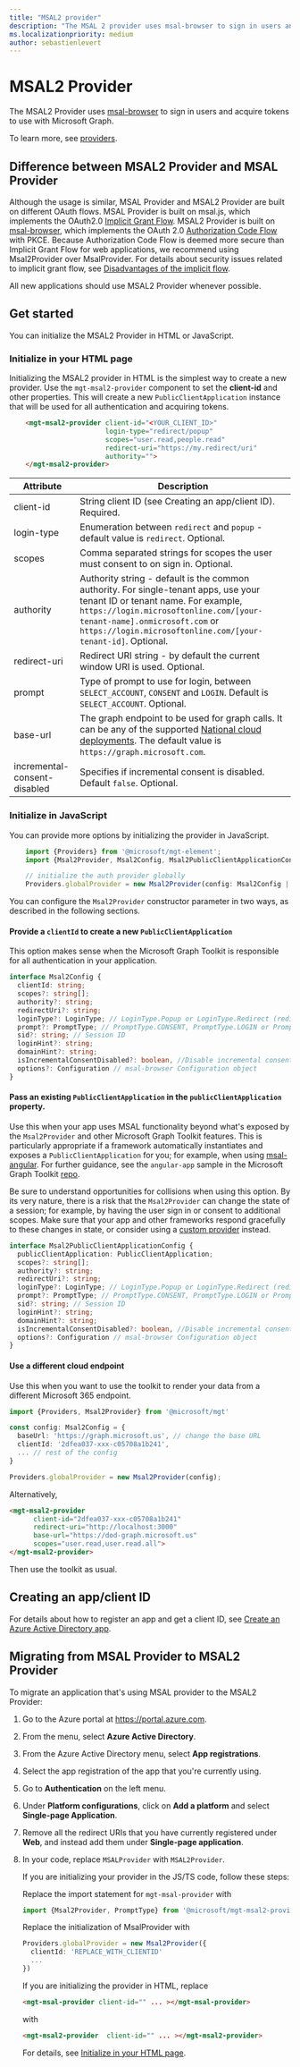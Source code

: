 ```yaml
---
title: "MSAL2 provider"
description: "The MSAL 2 provider uses msal-browser to sign in users and acquire tokens to use with the Microsoft Graph"
ms.localizationpriority: medium
author: sebastienlevert
---
```


# MSAL2 Provider

The MSAL2 Provider uses [msal-browser](https://github.com/AzureAD/microsoft-authentication-library-for-js/tree/dev/lib/msal-browser) to sign in users and acquire tokens to use with Microsoft Graph.

To learn more, see [providers](./providers.md).

## Difference between MSAL2 Provider and MSAL Provider
Although the usage is similar, MSAL Provider and MSAL2 Provider are built on different OAuth flows. MSAL Provider is built on msal.js, which implements the OAuth2.0 [Implicit Grant Flow](/azure/active-directory/develop/v2-oauth2-implicit-grant-flow). MSAL2 Provider is built on [msal-browser](https://github.com/AzureAD/microsoft-authentication-library-for-js/tree/dev/lib/msal-browser), which implements the OAuth 2.0 [Authorization Code Flow](/azure/active-directory/develop/v2-oauth2-auth-code-flow) with PKCE.
Because Authorization Code Flow is deemed more secure than Implicit Grant Flow for web applications, we recommend using Msal2Provider over MsalProvider. For details about security issues related to implicit grant flow, see [Disadvantages of the implicit flow](https://tools.ietf.org/html/draft-ietf-oauth-browser-based-apps-04#section-9.8.6).

All new applications should use MSAL2 Provider whenever possible. 

## Get started

You can initialize the MSAL2 Provider in HTML or JavaScript.

### Initialize in your HTML page

Initializing the MSAL2 provider in HTML is the simplest way to create a new provider. Use the `mgt-msal2-provider` component to set the **client-id** and other properties. This will create a new `PublicClientApplication` instance that will be used for all authentication and acquiring tokens.

```html
    <mgt-msal2-provider client-id="<YOUR_CLIENT_ID>"
                        login-type="redirect/popup" 
                        scopes="user.read,people.read" 
                        redirect-uri="https://my.redirect/uri" 
                        authority=""> 
    </mgt-msal2-provider> 
```

| Attribute                    | Description                                                                                                                                                                                                                                                           |
|------------------------------|-----------------------------------------------------------------------------------------------------------------------------------------------------------------------------------------------------------------------------------------------------------------------|
| client-id                    | String client ID (see Creating an app/client ID). Required.                                                                                                                                                                                                           |
| login-type                   | Enumeration between `redirect` and `popup` - default value is `redirect`. Optional.                                                                                                                                                                                   |
| scopes                       | Comma separated strings for scopes the user must consent to on sign in. Optional.                                                                                                                                                                                     |
| authority                    | Authority string - default is the common authority. For single-tenant apps, use your tenant ID or tenant name. For example, `https://login.microsoftonline.com/[your-tenant-name].onmicrosoft.com` or `https://login.microsoftonline.com/[your-tenant-id]`. Optional. |
| redirect-uri                 | Redirect URI string - by default the current window URI is used. Optional.                                                                                                                                                                                            |
| prompt                       | Type of prompt to use for login, between ```SELECT_ACCOUNT```, ```CONSENT``` and ```LOGIN```. Default is ```SELECT_ACCOUNT```. Optional.
| base-url                     | The graph endpoint to be used for graph calls. It can be any of the supported [National cloud deployments](/graph/deployments). The default value is `https://graph.microsoft.com`.    
| incremental-consent-disabled | Specifies if incremental consent is disabled. Default `false`. Optional. |

### Initialize in JavaScript

You can provide more options by initializing the provider in JavaScript.

```ts
    import {Providers} from '@microsoft/mgt-element';
    import {Msal2Provider, Msal2Config, Msal2PublicClientApplicationConfig} from '@microsoft/mgt-msal2-provider';

    // initialize the auth provider globally
    Providers.globalProvider = new Msal2Provider(config: Msal2Config | Msal2PublicClientApplicationConfig);
```

You can configure the `Msal2Provider` constructor parameter in two ways, as described in the following sections.

#### Provide a `clientId` to create a new `PublicClientApplication`

This option makes sense when the Microsoft Graph Toolkit is responsible for all authentication in your application.

```ts
interface Msal2Config {
  clientId: string;
  scopes?: string[];
  authority?: string;
  redirectUri?: string;
  loginType?: LoginType; // LoginType.Popup or LoginType.Redirect (redirect is default)
  prompt?: PromptType; // PromptType.CONSENT, PromptType.LOGIN or PromptType.SELECT_ACCOUNT
  sid?: string; // Session ID
  loginHint?: string;
  domainHint?: string;
  isIncrementalConsentDisabled?: boolean, //Disable incremental consent, true by default
  options?: Configuration // msal-browser Configuration object
}
```

#### Pass an existing `PublicClientApplication` in the `publicClientApplication` property.

Use this when your app uses MSAL functionality beyond what's exposed by the `Msal2Provider` and other Microsoft Graph Toolkit features. This is particularly appropriate if a framework automatically instantiates and exposes a `PublicClientApplication` for you; for example, when using [msal-angular](/azure/active-directory/develop/tutorial-v2-angular). For further guidance, see the `angular-app` sample in the Microsoft Graph Toolkit [repo](https://github.com/microsoftgraph/microsoft-graph-toolkit).

Be sure to understand opportunities for collisions when using this option. By its very nature, there is a risk that the `Msal2Provider` can change the state of a session; for example, by having the user sign in or consent to additional scopes. Make sure that your app and other frameworks respond gracefully to these changes in state, or consider using a [custom provider](./custom.md) instead.

```ts
interface Msal2PublicClientApplicationConfig {
  publicClientApplication: PublicClientApplication;
  scopes?: string[];
  authority?: string;
  redirectUri?: string;
  loginType?: LoginType; // LoginType.Popup or LoginType.Redirect (redirect is default)
  prompt?: PromptType; // PromptType.CONSENT, PromptType.LOGIN or PromptType.SELECT_ACCOUNT
  sid?: string; // Session ID
  loginHint?: string;
  domainHint?: string;
  isIncrementalConsentDisabled?: boolean, //Disable incremental consent, true by default
  options?: Configuration // msal-browser Configuration object
}
```

#### Use a different cloud endpoint

Use this when you want to use the toolkit to render your data from a different Microsoft 365 endpoint.

```ts
import {Providers, Msal2Provider} from '@microsoft/mgt'

const config: Msal2Config = {
  baseUrl: 'https://graph.microsoft.us', // change the base URL
  clientId: '2dfea037-xxx-c05708a1b241',
  ... // rest of the config
}

Providers.globalProvider = new Msal2Provider(config);
```

Alternatively,

```html
<mgt-msal2-provider
      client-id="2dfea037-xxx-c05708a1b241"
      redirect-uri="http://localhost:3000"
      base-url="https://dod-graph.microsoft.us"
      scopes="user.read,user.read.all">
</mgt-msal2-provider>
```

Then use the toolkit as usual.

## Creating an app/client ID

For details about how to register an app and get a client ID, see [Create an Azure Active Directory app](../get-started/add-aad-app-registration.md).

## Migrating from MSAL Provider to MSAL2 Provider
To migrate an application that's using MSAL provider to the MSAL2 Provider:
1. Go to the Azure portal at https://portal.azure.com.
1. From the menu, select **Azure Active Directory**.
1. From the Azure Active Directory menu, select **App registrations**.
1. Select the app registration of the app that you're currently using. 
1. Go to **Authentication** on the left menu.
1. Under **Platform configurations**, click on **Add a platform** and select **Single-page Application**.
1. Remove all the redirect URIs that you have currently registered under **Web**, and instead add them under **Single-page application**.
1. In your code, replace `MSALProvider` with `MSAL2Provider`.

    If you are initializing your provider in the JS/TS code, follow these steps:
    
    Replace the import statement for ```mgt-msal-provider``` with 
    ```ts 
    import {Msal2Provider, PromptType} from '@microsoft/mgt-msal2-provider';
    ```

    Replace the initialization of MsalProvider with
    ```ts
    Providers.globalProvider = new Msal2Provider({ 
      clientId: 'REPLACE_WITH_CLIENTID'
      ...
    })
    ```
    If you are initializing the provider in HTML, replace 
    ```html
    <mgt-msal-provider client-id="" ... ></mgt-msal-provider>
    ``` 
    with 
    ```html
    <mgt-msal2-provider  client-id="" ... ></mgt-msal2-provider>
     ```
    For details, see [Initialize in your HTML page](#initialize-in-your-html-page).
